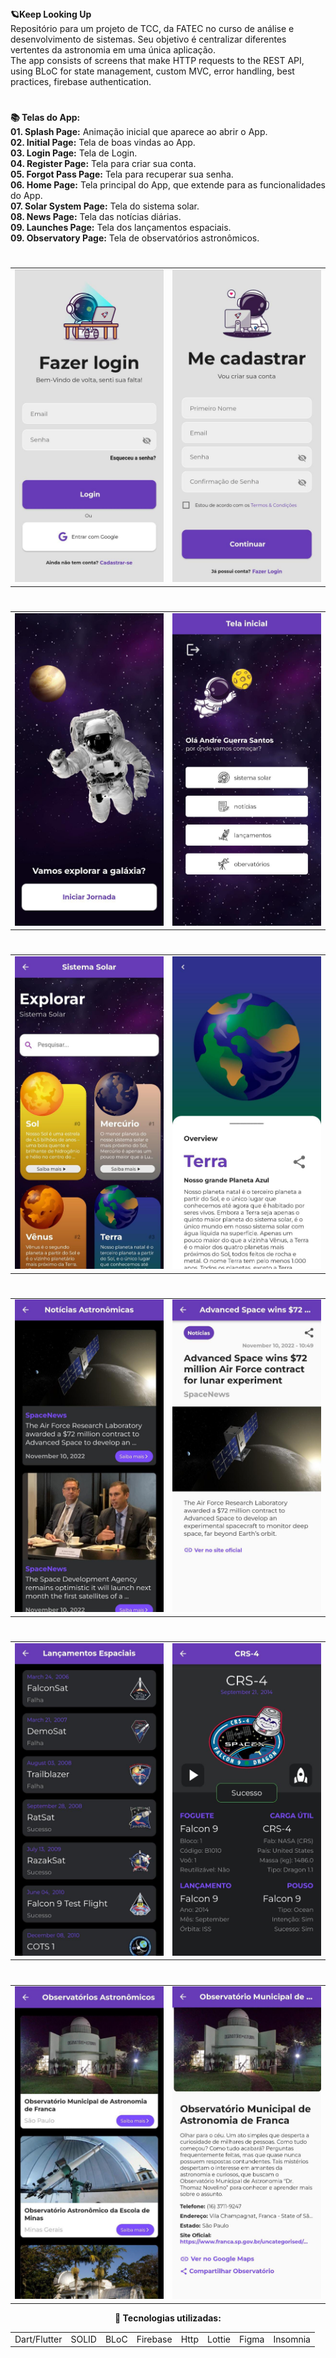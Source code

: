 <div> 
  <strong>🪐Keep Looking Up </strong>
</div>

<div>
Repositório para um projeto de TCC, da FATEC no curso de análise e desenvolvimento de sistemas. Seu objetivo é centralizar diferentes vertentes da astronomia em uma única aplicação.
</div>  
  
<div>  
The app consists of screens that make HTTP requests to the REST API, using BLoC for state management, custom MVC, error handling, best practices, firebase authentication.
 </div>

  #
<div align="left"> 
  <strong>📚 Telas do App:</strong>
</div>

<div align="left"> 
   <strong>01. Splash Page:</strong> Animação inicial que aparece ao abrir o App.
</div>
<div align="left">  
   <strong>02. Initial Page:</strong> Tela de boas vindas ao App.
</div>
<div align="left"> 
   <strong>03. Login Page:</strong> Tela de Login.
</div>
<div align="left"> 
   <strong>04. Register Page:</strong> Tela para criar sua conta.
</div>
<div align="left"> 
   <strong>05. Forgot Pass Page:</strong> Tela para recuperar sua senha.
</div>
<div align="left"> 
   <strong>06. Home Page:</strong> Tela principal do App, que extende para as funcionalidades do App.
</div>
</div>
<div align="left"> 
   <strong>07. Solar System Page:</strong> Tela do sistema solar.
</div>
<div align="left"> 
   <strong>08. News Page:</strong> Tela das notícias diárias.
</div>
<div align="left"> 
   <strong>09. Launches Page:</strong> Tela dos lançamentos espaciais.
</div>
<div align="left"> 
   <strong>09. Observatory Page:</strong> Tela de observatórios astronômicos.
</div>
  
  #

  <table align="center">
  <tr>
    <td>
      <img src="https://github.com/AndreWar10/tg-solar-system-app/blob/master/space_app/assets/github_screens/login.jpeg" alt="Details Page - version mobile" height="500px">
    </td>
    <td>
      <img src="https://github.com/AndreWar10/tg-solar-system-app/blob/master/space_app/assets/github_screens/cadastro.jpeg" alt="Details Page - version mobile" height="500px">
    </td>
  </tr>  
  </table>
  
#

<table align="center">
  <tr>
       <td>
      <img src="https://github.com/AndreWar10/tg-solar-system-app/blob/master/space_app/assets/github_screens/welcome.jpeg" alt="Details Page - version mobile" height="500px">
    </td>
     <td>
      <img src="https://github.com/AndreWar10/tg-solar-system-app/blob/master/space_app/assets/github_screens/homepage.jpeg" alt="Details Page - version mobile" height="500px">
    </td>
  </table>
  
#

<table align="center">
  <tr>
       <td>
      <img src="https://github.com/AndreWar10/tg-solar-system-app/blob/master/space_app/assets/github_screens/sistema1.jpeg" alt="Details Page - version mobile" height="500px">
    </td>
     <td>
      <img src="https://github.com/AndreWar10/tg-solar-system-app/blob/master/space_app/assets/github_screens/sistema2.jpeg" alt="Details Page - version mobile" height="500px">
    </td>
  </table>
  
#

<table align="center">
  <tr>
       <td>
      <img src="https://github.com/AndreWar10/tg-solar-system-app/blob/master/space_app/assets/github_screens/noticia1.jpeg" alt="Details Page - version mobile" height="500px">
    </td>
     <td>
      <img src="https://github.com/AndreWar10/tg-solar-system-app/blob/master/space_app/assets/github_screens/noticia2.jpeg" alt="Details Page - version mobile" height="500px">
    </td>
  </table>
  
 #

<table align="center">
  <tr>
       <td>
      <img src="https://github.com/AndreWar10/tg-solar-system-app/blob/master/space_app/assets/github_screens/launches1.jpeg" alt="Details Page - version mobile" height="500px">
    </td>
     <td>
      <img src="https://github.com/AndreWar10/tg-solar-system-app/blob/master/space_app/assets/github_screens/launches2.jpeg" alt="Details Page - version mobile" height="500px">
    </td>
  </table>
  
 #

<table align="center">
  <tr>
       <td>
      <img src="https://github.com/AndreWar10/tg-solar-system-app/blob/master/space_app/assets/github_screens/observatorio1.jpeg" alt="Details Page - version mobile" height="500px">
    </td>
     <td>
      <img src="https://github.com/AndreWar10/tg-solar-system-app/blob/master/space_app/assets/github_screens/observatorio2.jpeg" alt="Details Page - version mobile" height="500px">
    </td>
  </table>
  
  
    
<div align="center">  
  <strong> 💼 Tecnologias utilizadas: </strong>
</div>   

<table align="center">
 <tr>
  <td>Dart/Flutter</td>  
  <td>SOLID</td>
  <td>BLoC</td>
  <td>Firebase</td>
  <td>Http</td>
  <td>Lottie</td>
  <td>Figma</td>
  <td>Insomnia</td>
 </tr>
</table>
